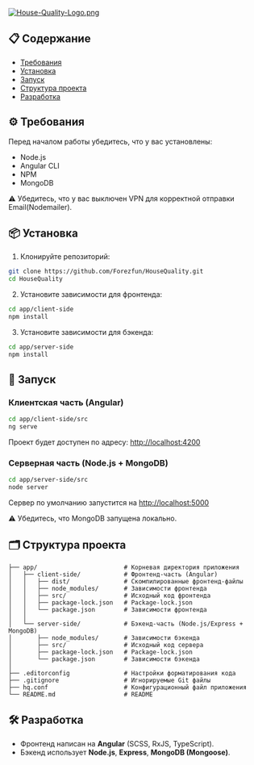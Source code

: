 [![House-Quality-Logo.png](https://i.postimg.cc/dt2jSgrR/House-Quality-Logo.png)](https://postimg.cc/ppdjmG0y)

## 📋 Содержание
- [Требования](#-требования)
- [Установка](#-установка)
- [Запуск](#-запуск)
- [Структура проекта](#-структура-проекта)
- [Разработка](#-разработка)

## ⚙️ Требования

Перед началом работы убедитесь, что у вас установлены:

- Node.js
- Angular CLI
- NPM
- MongoDB

 ⚠️ Убедитесь, что у вас выключен VPN для корректной отправки Email(Nodemailer).

## 📦 Установка

1. Клонируйте репозиторий:

```bash
git clone https://github.com/Forezfun/HouseQuality.git
cd HouseQuality
```

2. Установите зависимости для фронтенда:

```bash
cd app/client-side
npm install
```

3. Установите зависимости для бэкенда:

```bash
cd app/server-side
npm install
```

## 🚀 Запуск

### Клиентская часть (Angular)

```bash
cd app/client-side/src
ng serve
```

Проект будет доступен по адресу: [http://localhost:4200](http://localhost:4200)

### Серверная часть (Node.js + MongoDB)

```bash
cd app/server-side/src
node server
```

Сервер по умолчанию запустится на [http://localhost:5000](http://localhost:5000)

⚠️ Убедитесь, что MongoDB запущена локально.

## 🗂 Структура проекта

```text
├── app/                        # Корневая директория приложения
│   ├── client-side/            # Фронтенд-часть (Angular)
│   │   ├── dist/               # Скомпилированные фронтенд-файлы
│   │   ├── node_modules/       # Зависимости фронтенда
│   │   ├── src/                # Исходный код фронтенда
│   │   ├── package-lock.json   # Package-lock.json
│   │   └── package.json        # Зависимости фронтенда
│   │
│   └── server-side/            # Бэкенд-часть (Node.js/Express + MongoDB)
│       ├── node_modules/       # Зависимости бэкенда
│       ├── src/                # Исходный код сервера
│       ├── package-lock.json   # Package-lock.json
│       └── package.json        # Зависимости бэкенда
│
├── .editorconfig               # Настройки форматирования кода
├── .gitignore                  # Игнорируемые Git файлы
├── hq.conf                     # Конфигурационный файл приложения
└── README.md                   # README
```

## 🛠 Разработка

- Фронтенд написан на **Angular** (SCSS, RxJS, TypeScript).
- Бэкенд использует **Node.js**, **Express**, **MongoDB (Mongoose)**.
